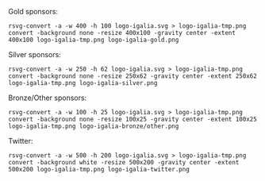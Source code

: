 Gold sponsors:

    rsvg-convert -a -w 400 -h 100 logo-igalia.svg > logo-igalia-tmp.png
    convert -background none -resize 400x100 -gravity center -extent 400x100 logo-igalia-tmp.png logo-igalia-gold.png

Silver sponsors:

    rsvg-convert -a -w 250 -h 62 logo-igalia.svg > logo-igalia-tmp.png
    convert -background none -resize 250x62 -gravity center -extent 250x62 logo-igalia-tmp.png logo-igalia-silver.png

Bronze/Other sponsors:

    rsvg-convert -a -w 100 -h 25 logo-igalia.svg > logo-igalia-tmp.png
    convert -background none -resize 100x25 -gravity center -extent 100x25 logo-igalia-tmp.png logo-igalia-bronze/other.png

Twitter:

    rsvg-convert -a -w 500 -h 200 logo-igalia.svg > logo-igalia-tmp.png
    convert -background white -resize 500x200 -gravity center -extent 500x200 logo-igalia-tmp.png logo-igalia-twitter.png
